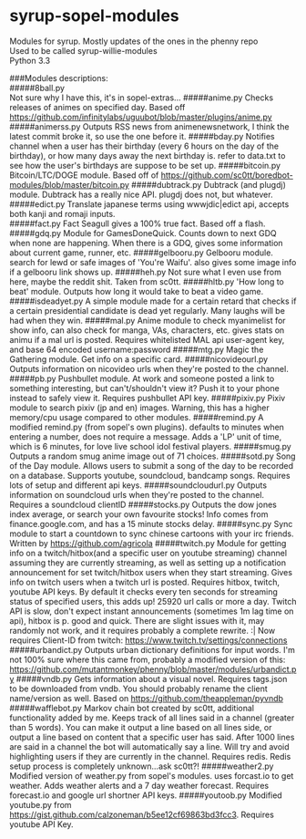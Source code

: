 # syrup-sopel-modules
Modules for syrup.  Mostly updates of the ones in the phenny repo  
Used to be called syrup-willie-modules  
Python 3.3

###Modules descriptions:  
#####8ball.py  
Not sure why I have this, it's in sopel-extras...
#####anime.py
Checks releases of animes on specified day. Based off https://github.com/infinitylabs/uguubot/blob/master/plugins/anime.py
#####animerss.py
Outputs RSS news from animenewsnetwork, I think the latest commit broke it, so use the one before it.
#####bday.py
Notifies channel when a user has their birthday (every 6 hours on the day of the birthday), or how many days away the next birthday is. refer to data.txt to see how the user's birthdays are suppose to be set up.
#####bitcoin.py
Bitcoin/LTC/DOGE module. Based off of https://github.com/sc0tt/boredbot-modules/blob/master/bitcoin.py
#####dubtrack.py
Dubtrack (and plugdj) module.  Dubtrack has a really nice API.  plugdj does not, but whatever.
#####edict.py
Translate japanese terms using wwwjdic|edict api, accepts both kanji and romaji inputs.  
#####fact.py
Fact Seagull gives a 100% true fact.  Based off a flash.
#####gdq.py
Module for GamesDoneQuick.  Counts down to next GDQ when none are happening.  When there is a GDQ, gives some information about current game, runner, etc.
#####gelbooru.py
Gelbooru module.  search for lewd or safe images of 'You're Waifu'.  also gives some image info if a gelbooru link shows up.
#####heh.py
Not sure what I even use from here, maybe the reddit shit.  Taken from sc0tt.
#####hltb.py
'How long to beat' module.  Outputs how long it would take to beat a video game.  
#####isdeadyet.py
A simple module made for a certain retard that checks if a certain presidential candidate is dead yet regularly.  Many laughs will be had when they win.
#####mal.py
Anime module to check myanimelist for show info, can also check for manga, VAs, characters, etc.  gives stats on animu if a mal url is posted.  Requires whitelisted MAL api user-agent key, and base 64 encoded username:password 
#####mtg.py
Magic the Gathering module.  Get info on a specific card.
#####nicovideourl.py
Outputs information on nicovideo urls when they're posted to the channel.
#####pb.py
Pushbullet module.  At work and someone posted a link to something interesting, but can't/shouldn't view it?  Push it to your phone instead to safely view it.  Requires pushbullet API key.
#####pixiv.py
Pixiv module to search pixiv (jp and en) images.  Warning, this has a higher memory/cpu usage compared to other modules.
#####remind.py
A modified remind.py (from sopel's own plugins).  defaults to minutes when entering a number, does not require a message.  Adds a 'LP' unit of time, which is 6 minutes, for love live school idol festival players. 
#####smug.py
Outputs a random smug anime image out of 71 choices.
#####sotd.py
Song of the Day module.  Allows users to submit a song of the day to be recorded on a database.  Supports youtube, soundcloud, bandcamp songs.  Requires lots of setup and different api keys.
#####soundcloudurl.py
Outputs information on soundcloud urls when they're posted to the channel.  Requires a soundcloud clientID
#####stocks.py
Outputs the dow jones index average, or search your own favourite stocks!  Info comes from finance.google.com, and has a 15 minute stocks delay.
#####sync.py
Sync module to start a countdown to sync chinese cartoons with your irc friends.  Written by https://github.com/agricola
#####twitch.py
Module for getting info on a twitch/hitbox(and a specific user on youtube streaming) channel assuming they are currently streaming, as well as setting up a notification announcement for set twitch/hitbox users when they start streaming. Gives info on twitch users when a twitch url is posted.  Requires hitbox, twitch, youtube API keys.  By default it checks every ten seconds for streaming status of specified users, this adds up!  25920 url calls or more a day.  Twitch API is slow, don't expect instant announcements (sometimes 1m lag time on api), hitbox is p. good and quick.  There are slight issues with it, may randomly not work, and it requires probably a complete rewrite. :|  Now requires Client-ID from twitch: https://www.twitch.tv/settings/connections
#####urbandict.py
Outputs urban dictionary definitions for input words.  I'm not 100% sure where this came from, probably a modified version of this: https://github.com/mutantmonkey/phenny/blob/master/modules/urbandict.py
#####vndb.py
Gets information about a visual novel.  Requires tags.json to be downloaded from vndb.  You should probably rename the client name/version as well.  Based on https://github.com/theappleman/pyvndb 
#####wafflebot.py
Markov chain bot created by sc0tt, additional functionality added by me.  Keeps track of all lines said in a channel (greater than 5 words).  You can make it output a line based on all lines side, or output a line based on content that a specific user has said.  After 1000 lines are said in a channel the bot will automatically say a line.  Will try and avoid highlighting users if they are currently in the channel.  Requires redis.  Redis setup process is completely unknown...ask sc0tt?!
#####weather2.py
Modified version of weather.py from sopel's modules.  uses forcast.io to get weather.  Adds weather alerts and a 7 day weather forecast.  Requires forecast.io and google url shortner API keys.
#####youtoob.py
Modified youtube.py from https://gist.github.com/calzoneman/b5ee12cf69863bd3fcc3.  Requires youtube API Key. 
